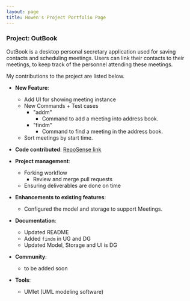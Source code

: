 ```yaml
---
layout: page
title: Howen's Project Portfolio Page
---
```


### Project: OutBook

OutBook is a desktop personal secretary application used for saving contacts and scheduling meetings. Users can link their contacts to their meetings, to keep track of the personnel attending these meetings.

My contributions to the project are listed below.

- **New Feature**:
  - Add UI for showing meeting instance
  - New Commands + Test cases
    - "addm"
      - Command to add a meeting into address book.
    - "findm"
      - Command to find a meeting in the address book.
  - Sort meetings by start time.


- **Code contributed**: [RepoSense link](https://nus-cs2103-ay2324s1.github.io/tp-dashboard/?search=howenc&breakdown=true)

- **Project management**:

  - Forking workflow
    - Review and merge pull requests
  - Ensuring deliverables are done on time

- **Enhancements to existing features**:

  - Configured the model and storage to support Meetings.

- **Documentation**:

  - Updated README
  - Added `findm` in UG and DG
  - Updated Model, Storage and UI is DG

- **Community**:

  - to be added soon

- **Tools**:

  - UMlet (UML modeling software)
